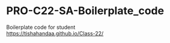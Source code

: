 # PRO-C22-SA-Boilerplate_code
Boilerplate code for student  
https://tishahandaa.github.io/Class-22/
